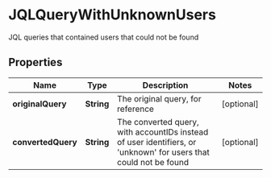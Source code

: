 

# JQLQueryWithUnknownUsers

JQL queries that contained users that could not be found
## Properties

Name | Type | Description | Notes
------------ | ------------- | ------------- | -------------
**originalQuery** | **String** | The original query, for reference |  [optional]
**convertedQuery** | **String** | The converted query, with accountIDs instead of user identifiers, or &#39;unknown&#39; for users that could not be found |  [optional]



